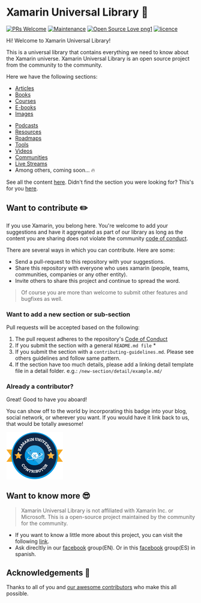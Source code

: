 # Xamarin Universal Library :book:
[![PRs Welcome](https://img.shields.io/badge/PRs-welcome-brightgreen.svg?style=flat-square)](https://github.com/xamarinuniverse/XamarinUniversalLibrary/pull/new/master) [![Maintenance](https://img.shields.io/badge/Maintained%3F-yes-brightgreen.svg?style=flat-square)](https://github.com/xamarinuniverse/XamarinUniversalLibrary/graphs/commit-activity) [![Open Source Love png1](https://badges.frapsoft.com/os/v1/open-source.png?v=103)](#want-to-contribute-pencil2) [![licence](https://img.shields.io/badge/license-MIT-blue.svg?style=flat-square)](https://github.com/xamarinuniverse/XamarinUniversalLibrary/blob/master/.github/LICENSE.md)

Hi! Welcome to Xamarin Universal Library!

This is a universal library that contains everything we need to know about the Xamarin universe. Xamarin Universal Library is an open source project from the community to the community.

Here we have the following sections:

- [Articles](/src/articles)
- [Books](/src/books)
- [Courses](/src/courses)
- [E-books](/src/e-books)
- [Images](/src/images/)
<!-- - [Jobs](/src/jobs/) -->
- [Podcasts](/src/podcasts)
- [Resources](/src/resources)
- [Roadmaps](/src/roadmaps)
- [Tools](/src/tools)
- [Videos](/src/videos)
- [Communities](/src/social-networks)
- [Live Streams](/src/livestreams)
- Among others, coming soon... :fire:

See all the content [here](src). Didn't find the section you were looking for? This's for you [here](#want-to-add-a-new-section-or-sub-section).

## Want to contribute :pencil2:

If you use Xamarin, you belong here. You're welcome to add your suggestions and have it aggregated as part of our library as long as the content you are sharing does not violate the community [code of conduct](/.github/CODE_OF_CONDUCT.md).

There are several ways in which you can contribute. Here are some:

- Send a pull-request to this repository with your suggestions.
- Share this repository with everyone who uses xamarin (people, teams, communities, companies or any other entity).
- Invite others to share this project and continue to spread the word.

>Of course you are more than welcome to submit other features and bugfixes as well.

### Want to add a new section or sub-section

Pull requests will be accepted based on the following:

1. The pull request adheres to the repository's [Code of Conduct](/.github/CODE_OF_CONDUCT.md)
1. If you submit the section with a general `README.md file` \*
1. If you submit the section with a `contributing-guidelines.md`. Please see others guidelines and follow same pattern.
1. If the section have too much details, please add a linking detail template file in a detail folder. e.g.: `/new-section/detail/example.md/`

### Already a contributor?

Great! Good to have you aboard!

You can show off to the world by incorporating this badge into your blog, social network, or wherever you want. If you would have it link back to us, that would be totally awesome!

<p aling="center"> 
  <img src="/img/Xamarin%20Universe%20Contibutor%20Badge.png" width="30%" /> 
</p>

## Want to know more :sunglasses:

> Xamarin Universal Library is not affiliated with Xamarin Inc. or Microsoft. This is a open-source project maintained by the community for the community.

- If you want to know a little more about this project, you can visit the following [link](https://luismts.com/blog/xamarin/xamarin-universal-library/).
- Ask direcltly in our [facebook](https://www.facebook.com/groups/182880438998247/) group(EN). Or in this [facebook](https://www.facebook.com/groups/504716559967164/) group(ES) in spanish.  

## Acknowledgements :muscle:

Thanks to all of you and [our awesome contributors](https://github.com/xamarinuniverse/XamarinUniversalLibrary/graphs/contributors) who make this all possible.
